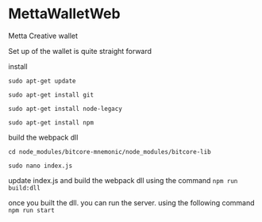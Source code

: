 # MettaWalletWeb
Metta Creative wallet

Set up of the wallet is quite straight forward

install 
```
sudo apt-get update

sudo apt-get install git

sudo apt-get install node-legacy

sudo apt-get install npm
```

build the webpack dll
```
cd node_modules/bitcore-mnemonic/node_modules/bitcore-lib

sudo nano index.js
```
update index.js and build the webpack dll using the command `npm run build:dll`

once you built the dll. you can run the server. using the following command
`npm run start`
